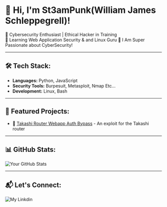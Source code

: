 # 👋 Hi, I'm St3amPunk(William James Schleppegrell)!

🔹 Cybersecurity Enthusiast | Ethical Hacker in Training  
🔹 Learning Web Application Security & and Linux Guru 
🔹 I Am Super Passionate about CyberSecurity! 

---

## 🛠 Tech Stack:

- **Languages:** Python, JavaScript
- **Security Tools:** Burpesuit, Metasploit, Nmap Etc...   
- **Development:** Linux, Bash

---

## 🚀 Featured Projects:

- 🔗 [Takashi Router Webapp Auth Bypass](https://github.com/SteamPunk424/TAKASHI-Wireless-Instant-Router-And-Repeater-WebApp-Authentication-Bypass) - An exploit for the Takashi router

---

## 📊 GitHub Stats:

![Your GitHub Stats](https://github-readme-stats.vercel.app/api?username=SteamPunk424&show_icons=true&theme=radical)  

---

## 📬 Let's Connect:

![My Linkdin](https://www.linkedin.com/in/william-james-schleppegrell-1b9429351/)  

